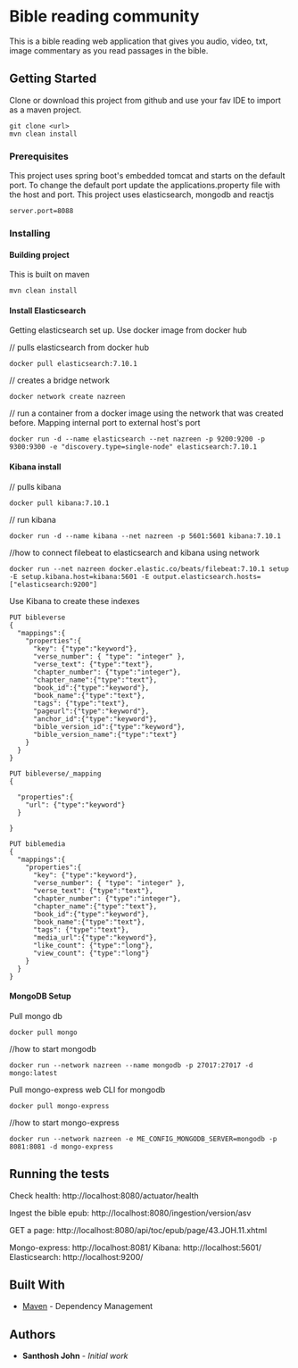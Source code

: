 # Bible reading community

This is a bible reading web application that gives you audio, video, txt, image commentary as you read passages in the bible.

## Getting Started

Clone or download this project from github and use your fav IDE to import as a maven project.

```
git clone <url>
mvn clean install
```

### Prerequisites

This project uses spring boot's embedded tomcat and starts on the default port. To change the default port update the applications.property file with
the host and port. This project uses elasticsearch, mongodb and reactjs 

```
server.port=8088
```

### Installing

#### Building project
This is built on maven

```
mvn clean install
```
#### Install Elasticsearch
Getting elasticsearch set up. Use docker image from docker hub

// pulls elasticsearch from docker hub
```
docker pull elasticsearch:7.10.1
```

// creates a bridge network
```
docker network create nazreen
```

// run a container from a docker image using the network that was created before. Mapping internal port to external host's port
```
docker run -d --name elasticsearch --net nazreen -p 9200:9200 -p 9300:9300 -e "discovery.type=single-node" elasticsearch:7.10.1
```
#### Kibana install
// pulls kibana
```
docker pull kibana:7.10.1
```
// run kibana
```
docker run -d --name kibana --net nazreen -p 5601:5601 kibana:7.10.1
```

//how to connect filebeat to elasticsearch and kibana using network
```
docker run --net nazreen docker.elastic.co/beats/filebeat:7.10.1 setup -E setup.kibana.host=kibana:5601 -E output.elasticsearch.hosts=["elasticsearch:9200"]
```
Use Kibana to create these indexes 
```
PUT bibleverse
{
  "mappings":{
    "properties":{
      "key": {"type":"keyword"},
      "verse_number": { "type": "integer" },
      "verse_text": {"type":"text"},
      "chapter_number": {"type":"integer"},
      "chapter_name":{"type":"text"},
      "book_id":{"type":"keyword"},
      "book_name":{"type":"text"},
      "tags": {"type":"text"},
      "pageurl":{"type":"keyword"},
      "anchor_id":{"type":"keyword"},
      "bible_version_id":{"type":"keyword"},
      "bible_version_name":{"type":"text"}
    }
  }
}

PUT bibleverse/_mapping
{
  
  "properties":{
    "url": {"type":"keyword"}
  }

}

PUT biblemedia
{
  "mappings":{
    "properties":{
      "key": {"type":"keyword"},
      "verse_number": { "type": "integer" },
      "verse_text": {"type":"text"},
      "chapter_number": {"type":"integer"},
      "chapter_name":{"type":"text"},
      "book_id":{"type":"keyword"},
      "book_name":{"type":"text"},
      "tags": {"type":"text"},
      "media_url":{"type":"keyword"},
      "like_count": {"type":"long"},
      "view_count": {"type":"long"}
    }
  }
}
```

#### MongoDB Setup
Pull mongo db
```
docker pull mongo
```
//how to start mongodb
```
docker run --network nazreen --name mongodb -p 27017:27017 -d mongo:latest
```
Pull mongo-express web CLI for mongodb

```
docker pull mongo-express
```
//how to start mongo-express 
```
docker run --network nazreen -e ME_CONFIG_MONGODB_SERVER=mongodb -p 8081:8081 -d mongo-express
```

## Running the tests

Check health: http://localhost:8080/actuator/health

Ingest the bible epub: http://localhost:8080/ingestion/version/asv

GET a page: http://localhost:8080/api/toc/epub/page/43.JOH.11.xhtml

Mongo-express:  http://localhost:8081/
Kibana: http://localhost:5601/
Elasticsearch: http://localhost:9200/




## Built With

* [Maven](https://maven.apache.org/) - Dependency Management


## Authors

* **Santhosh John** - *Initial work* 




